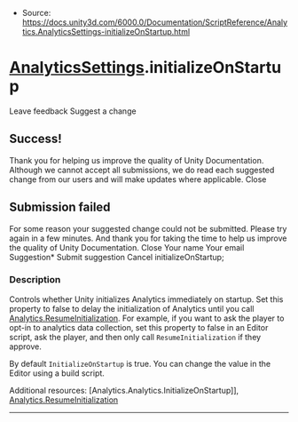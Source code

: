 * Source: https://docs.unity3d.com/6000.0/Documentation/ScriptReference/Analytics.AnalyticsSettings-initializeOnStartup.html

#  [AnalyticsSettings](https://docs.unity3d.com/6000.0/Documentation/ScriptReference/Analytics.AnalyticsSettings.html).initializeOnStartup
Leave feedback
Suggest a change
## Success!
Thank you for helping us improve the quality of Unity Documentation. Although we cannot accept all submissions, we do read each suggested change from our users and will make updates where applicable.
Close
## Submission failed
For some reason your suggested change could not be submitted. Please <a>try again</a> in a few minutes. And thank you for taking the time to help us improve the quality of Unity Documentation.
Close
Your name Your email Suggestion* Submit suggestion
Cancel
initializeOnStartup; 
### Description
Controls whether Unity initializes Analytics immediately on startup.
Set this property to false to delay the initialization of Analytics until you call [Analytics.ResumeInitialization](https://docs.unity3d.com/6000.0/Documentation/ScriptReference/Analytics.Analytics.ResumeInitialization.html). For example, if you want to ask the player to opt-in to analytics data collection, set this property to false in an Editor script, ask the player, and then only call `ResumeInitialization` if they approve.  
  
By default `InitializeOnStartup` is true. You can change the value in the Editor using a build script.  
  
Additional resources: [Analytics.Analytics.InitializeOnStartup]], [Analytics.ResumeInitialization](https://docs.unity3d.com/6000.0/Documentation/ScriptReference/Analytics.Analytics.ResumeInitialization.html)
* * *
